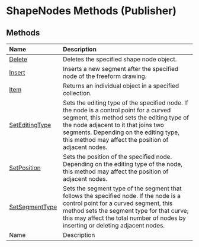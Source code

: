 
# ShapeNodes Methods (Publisher)

## Methods



|**Name**|**Description**|
|:-----|:-----|
| [Delete](09f7a8ef-cefd-5a68-f0a6-e99c2f111ea6.md)|Deletes the specified shape node object.|
| [Insert](c78ceefe-db9f-4af0-2e76-2ab1e4dc74b8.md)|Inserts a new segment after the specified node of the freeform drawing.|
| [Item](880fd858-c76b-5555-f520-99c45f93ffb4.md)|Returns an individual object in a specified collection.|
| [SetEditingType](f90b1323-d682-1b2b-6747-cea5f2cead3c.md)|Sets the editing type of the specified node. If the node is a control point for a curved segment, this method sets the editing type of the node adjacent to it that joins two segments. Depending on the editing type, this method may affect the position of adjacent nodes.|
| [SetPosition](f1a3bf8c-9778-b994-9c79-55987c6fa632.md)|Sets the position of the specified node. Depending on the editing type of the node, this method may affect the position of adjacent nodes.|
| [SetSegmentType](64f742fb-8216-9ec3-3fa9-ca2b319cf3e9.md)|Sets the segment type of the segment that follows the specified node. If the node is a control point for a curved segment, this method sets the segment type for that curve; this may affect the total number of nodes by inserting or deleting adjacent nodes.|
|Name|Description|
